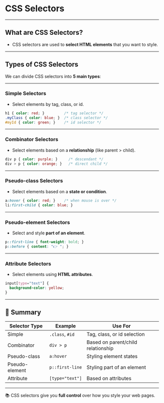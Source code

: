 # CSS Selectors

---

## What are CSS Selectors?

- CSS selectors are used to **select HTML elements** that you want to style.

---

## Types of CSS Selectors

We can divide CSS selectors into **5 main types**:

---

### Simple Selectors
- Select elements by tag, class, or id.
```css
h1 { color: red; }         /* tag selector */
.myClass { color: blue; }  /* class selector */
#myId { color: green; }    /* id selector */
```

---

### Combinator Selectors
- Select elements based on a **relationship** (like parent > child).
```css
div p { color: purple; }     /* descendant */
div > p { color: orange; }   /* direct child */
```

---

### Pseudo-class Selectors
- Select elements based on a **state or condition**.
```css
a:hover { color: red; }    /* when mouse is over */
li:first-child { color: blue; }
```

---

### Pseudo-element Selectors
- Select and style **part of an element**.
```css
p::first-line { font-weight: bold; }
p::before { content: "👉 "; }
```

---

### Attribute Selectors
- Select elements using **HTML attributes**.
```css
input[type="text"] {
  background-color: yellow;
}
```

---

## 📝 Summary

| Selector Type      | Example            | Use For                            |
|--------------------|--------------------|-------------------------------------|
| Simple             | `.class`, `#id`    | Tag, class, or id selection         |
| Combinator         | `div > p`          | Based on parent/child relationship |
| Pseudo-class       | `a:hover`          | Styling element states             |
| Pseudo-element     | `p::first-line`    | Styling part of an element         |
| Attribute          | `[type="text"]`    | Based on attributes                |

---

📚 CSS selectors give you **full control** over how you style your web pages.


